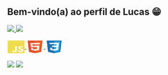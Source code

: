 ## Bem-vindo(a) ao perfil de Lucas 😁

 <div>
   <a href="https://github.com/Zuucas">
   <img height="180em" src="https://github-readme-stats.vercel.app/api?username=Zuucas&show_icons=true&theme=tokyonight&include_all_commits=true&count_private=true"/>
   <img height="180em" src="https://github-readme-stats.vercel.app/api/top-langs/?username=Zuucas&layout=compact&langs_count=6&theme=tokyonight"/>
</div>
    
<div style="display: inline_block"><br>
  <img align="center" alt="Js" height="30" width="40" src="https://raw.githubusercontent.com/devicons/devicon/master/icons/javascript/javascript-plain.svg">
  <img align="center" alt="HTML" height="30" width="40" src="https://raw.githubusercontent.com/devicons/devicon/master/icons/html5/html5-original.svg">
  <img align="center" alt="CSS" height="30" width="40" src="https://raw.githubusercontent.com/devicons/devicon/master/icons/css3/css3-original.svg">
</div>
 <br>
<div> 
  <a target="_blank" href="https://instagram.com/luca.meloo" ><img src="https://img.shields.io/badge/-Instagram-%23E4405F?style=for-the-badge&logo=instagram&logoColor=white"></a>
  <a target="_blank" href="https://www.linkedin.com/in/lucas-melo-85a16b164/"><img src="https://img.shields.io/badge/-LinkedIn-%230077B5?style=for-the-badge&logo=linkedin&logoColor=white"></a>
</div>

